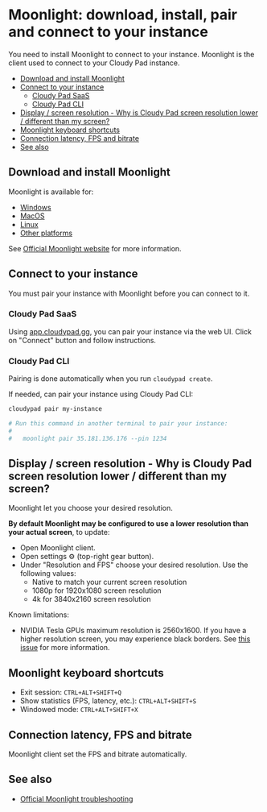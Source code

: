 # Moonlight: download, install, pair and connect to your instance

You need to install Moonlight to connect to your instance. Moonlight is the client used to connect to your Cloudy Pad instance.

- [Download and install Moonlight](#download-and-install-moonlight)
- [Connect to your instance](#connect-to-your-instance)
  - [Cloudy Pad SaaS](#cloudy-pad-saas)
  - [Cloudy Pad CLI](#cloudy-pad-cli)
- [Display / screen resolution - Why is Cloudy Pad screen resolution lower / different than my screen?](#display--screen-resolution---why-is-cloudy-pad-screen-resolution-lower--different-than-my-screen)
- [Moonlight keyboard shortcuts](#moonlight-keyboard-shortcuts)
- [Connection latency, FPS and bitrate](#connection-latency-fps-and-bitrate)
- [See also](#see-also)

## Download and install Moonlight

Moonlight is available for:
- [Windows](https://github.com/moonlight-stream/moonlight-qt/releases/download/v6.1.0/MoonlightSetup-6.1.0.exe)
- [MacOS](https://github.com/moonlight-stream/moonlight-qt/releases/download/v6.1.0/Moonlight-6.1.0.dmg)
- [Linux](https://github.com/moonlight-stream/moonlight-qt/releases)
- [Other platforms](https://github.com/moonlight-stream/moonlight-qt/releases)

See [Official Moonlight website](https://moonlight-stream.org/#) for more information.

## Connect to your instance

You must pair your instance with Moonlight before you can connect to it.

### Cloudy Pad SaaS

Using [app.cloudypad.gg](https://app.cloudypad.gg), you can pair your instance via the web UI. Click on "Connect" button and follow instructions.

### Cloudy Pad CLI

Pairing is done automatically when you run `cloudypad create`.

If needed, can pair your instance using Cloudy Pad CLI:

```sh
cloudypad pair my-instance

# Run this command in another terminal to pair your instance:
#
#   moonlight pair 35.181.136.176 --pin 1234
```

## Display / screen resolution - Why is Cloudy Pad screen resolution lower / different than my screen?

Moonlight let you choose your desired resolution. 

**By default Moonlight may be configured to use a lower resolution than your actual screen**, to update:

- Open Moonlight client.
- Open settings ⚙️ (top-right gear button).
- Under "Resolution and FPS" choose your desired resolution. Use the following values:
  - Native to match your current screen resolution
  - 1080p for 1920x1080 screen resolution
  - 4k for 3840x2160 screen resolution

Known limitations:

- NVIDIA Tesla GPUs maximum resolution is 2560x1600. If you have a higher resolution screen, you may experience black borders. See [this issue](https://github.com/PierreBeucher/cloudypad/issues/144) for more information.

## Moonlight keyboard shortcuts

- Exit session: `CTRL+ALT+SHIFT+Q`
- Show statistics (FPS, latency, etc.): `CTRL+ALT+SHIFT+S`
- Windowed mode: `CTRL+ALT+SHIFT+X`

## Connection latency, FPS and bitrate

Moonlight client set the FPS and bitrate automatically.

## See also

- [Official Moonlight troubleshooting]([./moonlight-troubleshooting.md](https://github.com/moonlight-stream/moonlight-docs/wiki/Troubleshooting))
